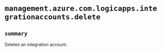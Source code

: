 # `management.azure.com.logicapps.integrationaccounts.delete`

## `summary`
Deletes an integration account.


